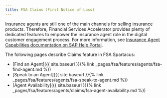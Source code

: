 ```yaml
---
title: FSA Claims (First Notice of Loss)
---
```


Insurance agents are still one of the main channels for selling insurance products. Therefore, Financial Services Accelerator provides plenty of dedicated features to empower the insurance agent role in the digital customer engagement process. For more information, see [Insurance Agent Capabilities documentation on SAP Help Portal](https://help.sap.com/viewer/6ac05cfc1e2a41dca9cfa29de18cd01a/LATEST/en-US/119d833b964f423191eaf482ec067210.html).

The following pages describe Claims feature in FSA Spartacus: 

- [Find an Agent]({{ site.baseurl }}{% link _pages/fsa/features/agents/fsa-find-agent.md %})
- [Speak to an Agent]({{ site.baseurl }}{% link _pages/fsa/features/agents/fsa-speak-to-agent.md %})
- [Agent Availability]({{ site.baseurl }}{% link _pages/fsa/features/agents/claims/fsa-agent-availability.md %})